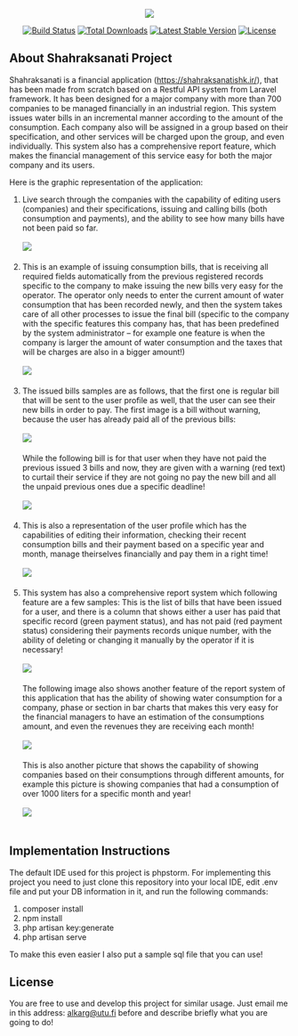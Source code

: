 <p align="center"><img src="https://laravel.com/assets/img/components/logo-laravel.svg"></p>

<p align="center">
<a href="https://travis-ci.org/laravel/framework"><img src="https://travis-ci.org/laravel/framework.svg" alt="Build Status"></a>
<a href="https://packagist.org/packages/laravel/framework"><img src="https://poser.pugx.org/laravel/framework/d/total.svg" alt="Total Downloads"></a>
<a href="https://packagist.org/packages/laravel/framework"><img src="https://poser.pugx.org/laravel/framework/v/stable.svg" alt="Latest Stable Version"></a>
<a href="https://packagist.org/packages/laravel/framework"><img src="https://poser.pugx.org/laravel/framework/license.svg" alt="License"></a>
</p>

## About Shahraksanati Project

Shahraksanati is a financial application (<a href="https://shahraksanatishk.ir/" target="_blank">https://shahraksanatishk.ir/</a>), that has been made from scratch based on a Restful API system from Laravel framework. It has been designed for a major company with more than 700 companies to be managed financially in an industrial region. This system issues water bills in an incremental manner according to the amount of the consumption. Each company also will be assigned in a group based on their specification, and other services will be charged upon the group, and even individually. This system also has a comprehensive report feature, which makes the financial management of this service easy for both the major company and its users.

Here is the graphic representation of the application:
1) Live search through the companies with the capability of editing users (companies) and their specifications, issuing and calling bills (both consumption and payments), and the ability to see how many bills have not been paid so far.
   <br><br> <img src="https://shahraksanatishk.ir/img/1.png"> <br><br>
2) This is an example of issuing consumption bills, that is receiving all required fields automatically from the previous registered records specific to the company to make issuing the new bills very easy for the operator. The operator only needs to enter the current amount of water consumption that has been recorded newly, and then the system takes care of all other processes to issue the final bill (specific to the company with the specific features this company has, that has been predefined by the system administrator – for example one feature is when the company is larger the amount of water consumption and the taxes that will be charges are also in a bigger amount!)
   <br><br> <img src="https://shahraksanatishk.ir/img/2.png"> <br><br>
3) The issued bills samples are as follows, that the first one is regular bill that will be sent to the user profile as well, that the user can see their new bills in order to pay. The first image is a bill without warning, because the user has already paid all of the previous bills:
   <br><br> <img src="https://shahraksanatishk.ir/img/6.png"> <br><br>
   While the following bill is for that user when they have not paid the previous issued 3 bills and now, they are given with a warning (red text) to curtail their service if they are not going no pay the new bill and all the unpaid previous ones due a specific deadline!
   <br><br> <img src="https://shahraksanatishk.ir/img/7.png"> <br><br>
4) This is also a representation of the user profile which has the capabilities of editing their information, checking their recent consumption bills and their payment based on a specific year and month, manage theirselves financially and pay them in a right time!
   <br><br> <img src="https://shahraksanatishk.ir/img/bill.jpg"> <br><br>
5) This system has also a comprehensive report system which following feature are a few samples:
   This is the list of bills that have been issued for a user, and there is a column that shows either a user has paid that specific record (green payment status), and has not paid (red payment status) considering their payments records unique number, with the ability of deleting or changing it manually by the operator if it is necessary!
   <br><br> <img src="https://shahraksanatishk.ir/img/5.png"> <br><br>
   The following image also shows another feature of the report system of this application that has the ability of showing water consumption for a company, phase or section in bar charts that makes this very easy for the financial managers to have an estimation of the consumptions amount, and even the revenues they are receiving each month!
   <br><br> <img src="https://shahraksanatishk.ir/img/3.png"> <br><br>
   This is also another picture that shows the capability of showing companies based on their consumptions through different amounts, for example this picture is showing companies that had a consumption of over 1000 liters for a specific month and year!
   <br><br> <img src="https://shahraksanatishk.ir/img/4.png"> <br><br>
## Implementation Instructions

The default IDE used for this project is phpstorm. For implementing this project you need to just clone this repository into your local IDE, edit .env file and put your DB information in it, and run the following commands:

1) composer install
2) npm install
3) php artisan key:generate
4) php artisan serve

To make this even easier I also put a sample sql file that you can use!



## License

You are free to use and develop this project for similar usage. Just email me in this address: alkarg@utu.fi before and describe briefly what you are going to do!
